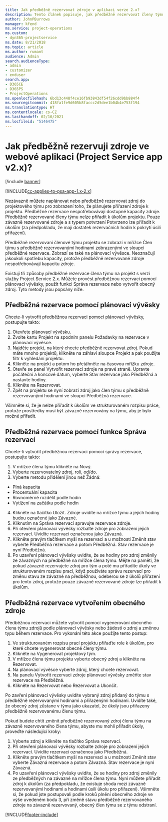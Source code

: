 ```yaml
---
title: Jak předběžně rezervovat zdroje v aplikaci verze 2.x?
description: Tento článek popisuje, jak předběžně rezervovat členy týmu projektu s pomocí Project Service.
author: JohnPBurrows
manager: kfend
ms.service: project-operations
ms.custom:
- dyn365-projectservice
ms.date: 8/21/2018
ms.topic: article
ms.author: rumant
audience: Admin
search.audienceType:
- admin
- customizer
- enduser
search.app:
- D365CE
- D365PS
- ProjectOperations
ms.openlocfilehash: 6bd13c448f4ce16fb93843df54f26cdd9bb884f4
ms.sourcegitcommit: 418fa1fe9d605b8faccc2d5dee1b04b4e753f194
ms.translationtype: HT
ms.contentlocale: cs-CZ
ms.lasthandoff: 02/10/2021
ms.locfileid: "5146475"
---
```

# <a name="how-do-i-soft-book-resources-in-the-web-app-project-service-app-v2x"></a>Jak předběžně rezervuji zdroje ve webové aplikaci (Project Service app v2.x)?

[!include [banner](../includes/psa-now-project-operations.md)]

[!INCLUDE[cc-applies-to-psa-app-1.x-2.x](../includes/cc-applies-to-psa-app-1x-2x.md)]

Nezávazně můžete naplánovat nebo předběžně rezervovat zdroj do projektového týmu pro zobrazení toho, že plánujete přiřazení zdroje k projektu. Předběžné rezervace nespotřebovávají dostupné kapacity zdroje. Předběžně rezervované členy týmu nelze přiřadit k úkolům projektu. Pouze závazně rezervované zdroje a s typem potvrzení Potvrzeno lze přiřadit k úkolům (za předpokladu, že mají dostatek rezervačních hodin k pokrytí úsilí přiřazení).

Předběžně rezervovaní členové týmu projektu se zobrazí v mřížce Člen týmu s předběžně rezervovanými hodinami zobrazenými ve sloupci předběžné rezervace. Zobrazí se také na plánovací vývěsce. Neoznačují jakoukoli spotřebu kapacity, protože předběžně rezervované zdroje nespotřebovávají kapacitu zdroje.

Existují tři způsoby předběžné rezervace člena týmu na projekt s verzí služby Project Service 2.x. Můžete provést předběžnou rezervaci pomocí plánovací vývěsky, použít funkci Správa rezervace nebo vytvořit obecný zdroj. Tyto metody jsou popsány níže.

## <a name="soft-book-with-the-schedule-board"></a>Předběžná rezervace pomocí plánovací vývěsky

Chcete-li vytvořit předběžnou rezervaci pomocí plánovací vývěsky, postupujte takto: 
1. Otevřete plánovací vývěsku.
2. Zvolte kartu Projekt na spodním panelu Požadavky na rezervace v plánovací vývěsce.
3. Najděte projekt, na který chcete předběžně rezervovat zdroj. Pokud máte mnoho projektů, klikněte na záhlaví sloupce Projekt a pak použijte filtr k vyhledání projektu.
4. Klikněte na projekt a potom ho přetáhněte na časovou mřížku zdroje.
5. Otevře se panel Vytvořit rezervaci zdroje na pravé straně. Upravte počáteční a koncové datum, vyberte Stav rezervace jako Předběžná a nastavte hodiny. 
6. Klikněte na Rezervovat.
7. Zpět na projektu se nyní zobrazí zdroj jako člen týmu s předběžně rezervovanými hodinami ve sloupci Předběžná rezervace.

Všimněte si, že je nelze přiřadit k úkolům ve strukturovaném rozpisu práce, protože prostředky musí být závazně rezervovány na týmu, aby je bylo možné přiřadit.

## <a name="soft-book-using-the-maintain-bookings-feature"></a>Předběžná rezervace pomocí funkce Správa rezervací

Chcete-li vytvořit předběžnou rezervaci pomocí správy rezervace, postupujte takto:
1. V mřížce člena týmu klikněte na Nový.
2. Vyberte rezervovatelný zdroj, roli, od/do.
3. Vyberte metodu přidělení jinou než Žádná:
- Plná kapacita
- Procentuální kapacita
- Rovnoměrně rozdělit podle hodin
- Vytížení na začátku podle hodin
4. Klikněte na tlačítko Uložit. Zdroje uvidíte na mřížce týmu a jejich hodiny budou označené jako Závazné.
5. Kliknutím na Správa rezervací spravujte rezervace zdroje.
6. Při otevření plánovací vývěsky rozbalte zdroje pro zobrazení jejich rezervací. Uvidíte rezervaci označenou jako Závazná.
7. Klikněte pravým tlačítkem myši na rezervaci a u možnosti Změnit stav vyberte Předběžná rezervace a potom Předběžná. Stav rezervace je nyní Předběžná.
8. Po uzavření plánovací vývěsky uvidíte, že se hodiny pro zdroj změnily ze závazných na předběžné na mřížce člena týmu.
Mějte na paměti, že pokud závazně rezervujete zdroj pro tým a poté mu přiřadíte úkoly ve strukturovaném rozpisu prací, když používáte správu rezervací pro změnu stavu ze závazné na předběžnou, odeberou se z úkolů přiřazení pro tento zdroj, protože pouze závazně rezervované zdroje lze přiřadit k úkolům.

## <a name="soft-book-by-creating-a-generic-resource"></a>Předběžná rezervace vytvořením obecného zdroje

Předběžnou rezervaci můžete vytvořit pomocí vygenerování obecného člena týmu zdrojů podle plánovací vývěsky nebo žádosti o zdroj a změnou typu během rezervace.
Pro vykonání této akce použijte tento postup:

1. Ve strukturovaném rozpisu prací projektu přiřaďte role k úkolům, pro které chcete vygenerovat obecné členy týmu.
2. Klikněte na Vygenerovat projektový tým.
3. V mřížce člena týmu projektu vyberte obecný zdroj a klikněte na Rezervovat.
4. Na plánovací vývěsce vyberte zdroj, který chcete rezervovat.
5. Na panelu Vytvořit rezervaci zdroje plánovací vývěsky změňte stav rezervace na Předběžná.
6. Klikněte na Rezervovat nebo Rezervovat a Ukončit.

Po zavření plánovací vývěsky uvidíte vybraný zdroj přidaný do týmu s předběžně rezervovanými hodinami a přiřazenými hodinami. Uvidíte také, že obecný zdroj zůstane v týmu jako ukazatel, že úkoly jsou přiřazeny předběžně rezervovanému členu týmu.

Pokud budete chtít změnit předběžně rezervovaný zdroj člena týmu na závazně rezervovaného člena týmu, abyste mu mohli přiřadit úkoly, proveďte následující kroky:

1. Vyberte zdroj a klikněte na tlačítko Správa rezervací.
2. Při otevření plánovací vývěsky rozbalte zdroje pro zobrazení jejich rezervací. Uvidíte rezervaci označenou jako Předběžná.
3. Klikněte pravým tlačítkem myši na rezervaci a u možnosti Změnit stav vyberte Závazná rezervace a potom Závazná. Stav rezervace je nyní Závazná.
4. Po uzavření plánovací vývěsky uvidíte, že se hodiny pro zdroj změnily ze předběžných na závazné na mřížce člena týmu. Nyní můžete přiřadit zdroj k úkolům (za předpokladu, že existuje shoda mezi závazně rezervovanými hodinami a hodinami úsilí úkolu pro přiřazení). Všimněte si, že pokud jste postupovali podle kroků plnění obecného zdroje ve výše uvedeném bodu 3, při změně stavu předběžně rezervovaného zdroje na závazně rezervovaný, obecný člen týmu se z týmu odstraní.


[!INCLUDE[footer-include](../includes/footer-banner.md)]